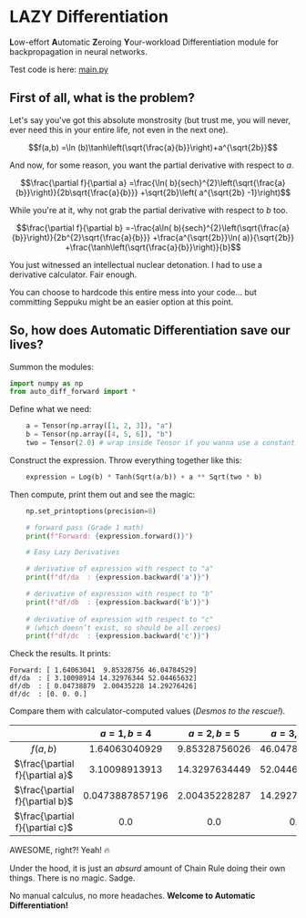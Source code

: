# LAZY Differentiation

**L**ow-effort **A**utomatic **Z**eroing **Y**our-workload Differentiation module for backpropagation in neural networks.

Test code is here: [main.py](auto_diff/dev/main.py)

## First of all, what is the problem?

Let's say you've got this absolute monstrosity (but trust me, you will never, ever need this in your entire life, not even in the next one).

```math
f(a,b) =\ln (b)\tanh\left(\sqrt{\frac{a}{b}}\right)+a^{\sqrt{2b}}
```

And now, for some reason, you want the partial derivative with respect to $a$.

```math
\frac{\partial f}{\partial a} =\frac{\ln( b){sech}^{2}\left(\sqrt{\frac{a}{b}}\right)}{2b\sqrt{\frac{a}{b}}} +\sqrt{2b}\left( a^{\sqrt{2b} -1}\right)
```

While you're at it, why not grab the partial derivative with respect to $b$ too.

```math
\frac{\partial f}{\partial b} =-\frac{a\ln( b){sech}^{2}\left(\sqrt{\frac{a}{b}}\right)}{2b^{2}\sqrt{\frac{a}{b}}} +\frac{a^{\sqrt{2b}}\ln( a)}{\sqrt{2b}} +\frac{\tanh\left(\sqrt{\frac{a}{b}}\right)}{b}
```

You just witnessed an intellectual nuclear detonation. I had to use a derivative calculator. Fair enough.

You can choose to hardcode this entire mess into your code... but committing Seppuku might be an easier option at this point.

## So, how does **Automatic Differentiation** save our lives?

Summon the modules:

```python
import numpy as np
from auto_diff_forward import *
```

Define what we need:

```python
    a = Tensor(np.array([1, 2, 3]), "a")
    b = Tensor(np.array([4, 5, 6]), "b")
    two = Tensor(2.0) # wrap inside Tensor if you wanna use a constant
```

Construct the expression. Throw everything together like this:

```python
    expression = Log(b) * Tanh(Sqrt(a/b)) + a ** Sqrt(two * b)
```

Then compute, print them out and see the magic:

```python
    np.set_printoptions(precision=8)

    # forward pass (Grade 1 math)
    print(f"Forward: {expression.forward()}")

    # Easy Lazy Derivatives

    # derivative of expression with respect to "a"
    print(f"df/da  : {expression.backward('a')}")

    # derivative of expression with respect to "b"
    print(f"df/db  : {expression.backward('b')}")
    
    # derivative of expression with respect to "c"
    # (which doesn’t exist, so should be all zeroes)
    print(f"df/dc  : {expression.backward('c')}")
```

Check the results. It prints:

```
Forward: [ 1.64063041  9.85328756 46.04784529]
df/da  : [ 3.10098914 14.32976344 52.04465632]
df/db  : [ 0.04738879  2.00435228 14.29276426]
df/dc  : [0. 0. 0.]
```

Compare them with calculator-computed values (*Desmos to the rescue!*).

| | $a=1,b=4$ | $a=2,b=5$ | $a=3,b=6$ |
| :---: | :---: | :---: | :---: |
| $f(a,b)$ | $1.64063040929$ | $9.85328756026$ | $46.0478452926$ |
| $\frac{\partial f}{\partial a}$ | $3.10098913913$ | $14.3297634449$ | $52.0446563188$ |
| $\frac{\partial f}{\partial b}$ | $0.0473887857196$ | $2.00435228287$ | $14.2927642565$ |
| $\frac{\partial f}{\partial c}$ | $0.0$ | $0.0$ | $0.0$ |

AWESOME, right?! Yeah! :fire:

Under the hood, it is just an *absurd* amount of Chain Rule doing their own things. There is no magic. Sadge.

No manual calculus, no more headaches. **Welcome to Automatic Differentiation!**